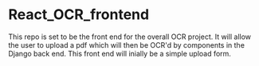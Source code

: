 # React_OCR_frontend

This repo is set to be the front end for the overall OCR project.  It will allow the user to upload a pdf which will then be OCR'd by components in the Django back end.  This front end will inially be a simple upload form.  
